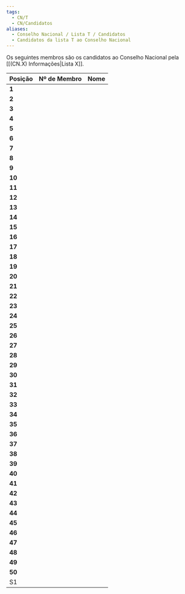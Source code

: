 ```yaml
---
tags:
  - CN/T
  - CN/Candidatos
aliases:
  - Conselho Nacional / Lista T / Candidatos
  - Candidatos da lista T ao Conselho Nacional
---
```


Os seguintes membros são os candidatos ao Conselho Nacional pela [[(CN.X) Informações|Lista X]].

| Posição | Nº de Membro | Nome |
| ------- | ------------ | ---- |
| **1**   |              |      |
| **2**   |              |      |
| **3**   |              |      |
| **4**   |              |      |
| **5**   |              |      |
| **6**   |              |      |
| **7**   |              |      |
| **8**   |              |      |
| **9**   |              |      |
| **10**  |              |      |
| **11**  |              |      |
| **12**  |              |      |
| **13**  |              |      |
| **14**  |              |      |
| **15**  |              |      |
| **16**  |              |      |
| **17**  |              |      |
| **18**  |              |      |
| **19**  |              |      |
| **20**  |              |      |
| **21**  |              |      |
| **22**  |              |      |
| **23**  |              |      |
| **24**  |              |      |
| **25**  |              |      |
| **26**  |              |      |
| **27**  |              |      |
| **28**  |              |      |
| **29**  |              |      |
| **30**  |              |      |
| **31**  |              |      |
| **32**  |              |      |
| **33**  |              |      |
| **34**  |              |      |
| **35**  |              |      |
| **36**  |              |      |
| **37**  |              |      |
| **38**  |              |      |
| **39**  |              |      |
| **40**  |              |      |
| **41**  |              |      |
| **42**  |              |      |
| **43**  |              |      |
| **44**  |              |      |
| **45**  |              |      |
| **46**  |              |      |
| **47**  |              |      |
| **48**  |              |      |
| **49**  |              |      |
| **50**  |              |      |
| S1      |              |      |
